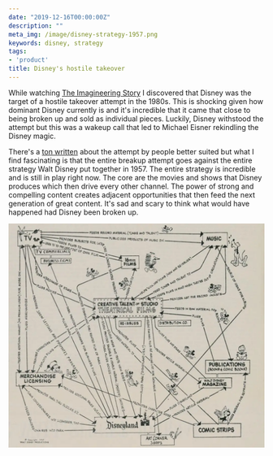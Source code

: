 ```yaml
---
date: "2019-12-16T00:00:00Z"
description: ""
meta_img: /image/disney-strategy-1957.png
keywords: disney, strategy
tags:
- 'product'
title: Disney's hostile takeover
---
```


While watching [The Imagineering Story](https://en.wikipedia.org/wiki/The_Imagineering_Story) I discovered that Disney was the target of a hostile takeover attempt in the 1980s. This is shocking given how dominant Disney currently is and it's incredible that it came that close to being broken up and sold as individual pieces. Luckily, Disney withstood the attempt but this was a wakeup call that led to Michael Eisner rekindling the Disney magic.

There's a [ton written](https://www.upi.com/Archives/1984/06/11/Walt-Disney-Productions-ended-financier-Saul-Steinbergs-takeover-attempt/1284455774400/) about the attempt by people better suited but what I find fascinating is that the entire breakup attempt goes against the entire strategy Walt Disney put together in 1957. The entire strategy is incredible and is still in play right now. The core are the movies and shows that Disney produces which then drive every other channel. The power of strong and compelling content creates adjacent opportunities that then feed the next generation of great content. It's sad and scary to think what would have happened had Disney been broken up.

<img src="/image/disney-strategy-1957.png" alt="Walt Disney's strategy from 1957" data-width="1024" data-height="896" data-layout="responsive" />
